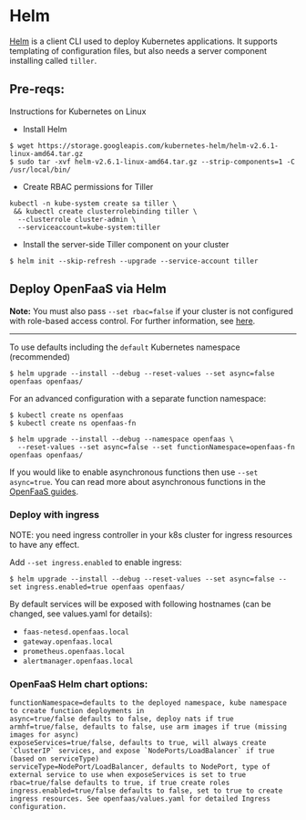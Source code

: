 # Helm

[Helm](https://github.com/kubernetes/helm) is a client CLI used to deploy Kubernetes
applications. It supports templating of configuration files, but also needs a server
component installing called `tiller`.

## Pre-reqs:

Instructions for Kubernetes on Linux

* Install Helm

```
$ wget https://storage.googleapis.com/kubernetes-helm/helm-v2.6.1-linux-amd64.tar.gz
$ sudo tar -xvf helm-v2.6.1-linux-amd64.tar.gz --strip-components=1 -C /usr/local/bin/
```

* Create RBAC permissions for Tiller

```
kubectl -n kube-system create sa tiller \
 && kubectl create clusterrolebinding tiller \
  --clusterrole cluster-admin \
  --serviceaccount=kube-system:tiller
```

* Install the server-side Tiller component on your cluster

```
$ helm init --skip-refresh --upgrade --service-account tiller
```

## Deploy OpenFaaS via Helm

**Note:** You must also pass `--set rbac=false` if your cluster is not configured with role-based access control. For further information, see [here](https://kubernetes.io/docs/admin/authorization/rbac/).

---

To use defaults including the `default` Kubernetes namespace (recommended)

```
$ helm upgrade --install --debug --reset-values --set async=false openfaas openfaas/
```

For an advanced configuration with a separate function namespace:

```
$ kubectl create ns openfaas
$ kubectl create ns openfaas-fn

$ helm upgrade --install --debug --namespace openfaas \
  --reset-values --set async=false --set functionNamespace=openfaas-fn openfaas openfaas/
```

If you would like to enable asynchronous functions then use `--set async=true`. You can read more about asynchronous functions in the [OpenFaaS guides](https://github.com/openfaas/faas/tree/master/guide).

### Deploy with ingress

NOTE: you need ingress controller in your k8s cluster for ingress resources to have any effect.

Add `--set ingress.enabled` to enable ingress:

```
$ helm upgrade --install --debug --reset-values --set async=false --set ingress.enabled=true openfaas openfaas/
```

By default services will be exposed with following hostnames (can be changed, see values.yaml for details):
* `faas-netesd.openfaas.local`
* `gateway.openfaas.local`
* `prometheus.openfaas.local`
* `alertmanager.openfaas.local`


### OpenFaaS Helm chart options:

```
functionNamespace=defaults to the deployed namespace, kube namespace to create function deployments in
async=true/false defaults to false, deploy nats if true
armhf=true/false, defaults to false, use arm images if true (missing images for async)
exposeServices=true/false, defaults to true, will always create `ClusterIP` services, and expose `NodePorts/LoadBalancer` if true (based on serviceType)
serviceType=NodePort/LoadBalancer, defaults to NodePort, type of external service to use when exposeServices is set to true
rbac=true/false defaults to true, if true create roles
ingress.enabled=true/false defaults to false, set to true to create ingress resources. See openfaas/values.yaml for detailed Ingress configuration.
```


